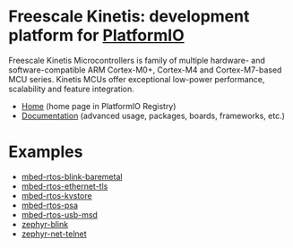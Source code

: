 
# Freescale Kinetis: development platform for [PlatformIO](https://platformio.org)

Freescale Kinetis Microcontrollers is family of multiple hardware- and software-compatible ARM Cortex-M0+, Cortex-M4 and Cortex-M7-based MCU series. Kinetis MCUs offer exceptional low-power performance, scalability and feature integration.

* [Home](https://platformio.org/platforms/freescalekinetis) (home page in PlatformIO Registry)
* [Documentation](https://docs.platformio.org/page/platforms/freescalekinetis.html) (advanced usage, packages, boards, frameworks, etc.)

# Examples

* [mbed-rtos-blink-baremetal](https://github.com/platformio/platform-freescalekinetis/tree/master/examples/mbed-rtos-blink-baremetal)
* [mbed-rtos-ethernet-tls](https://github.com/platformio/platform-freescalekinetis/tree/master/examples/mbed-rtos-ethernet-tls)
* [mbed-rtos-kvstore](https://github.com/platformio/platform-freescalekinetis/tree/master/examples/mbed-rtos-kvstore)
* [mbed-rtos-psa](https://github.com/platformio/platform-freescalekinetis/tree/master/examples/mbed-rtos-psa)
* [mbed-rtos-usb-msd](https://github.com/platformio/platform-freescalekinetis/tree/master/examples/mbed-rtos-usb-msd)
* [zephyr-blink](https://github.com/platformio/platform-freescalekinetis/tree/master/examples/zephyr-blink)
* [zephyr-net-telnet](https://github.com/platformio/platform-freescalekinetis/tree/master/examples/zephyr-net-telnet)
